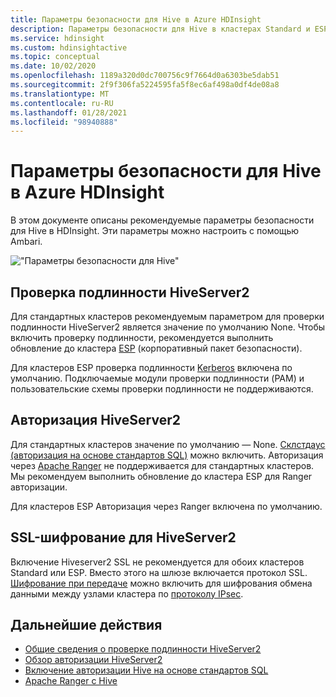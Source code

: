 ```yaml
---
title: Параметры безопасности для Hive в Azure HDInsight
description: Параметры безопасности для Hive в кластерах Standard и ESP.
ms.service: hdinsight
ms.custom: hdinsightactive
ms.topic: conceptual
ms.date: 10/02/2020
ms.openlocfilehash: 1189a320d0dc700756c9f7664d0a6303be5dab51
ms.sourcegitcommit: 2f9f306fa5224595fa5f8ec6af498a0df4de08a8
ms.translationtype: MT
ms.contentlocale: ru-RU
ms.lasthandoff: 01/28/2021
ms.locfileid: "98940888"
---
```

# <a name="security-options-for-hive-in-azure-hdinsight"></a>Параметры безопасности для Hive в Azure HDInsight

В этом документе описаны рекомендуемые параметры безопасности для Hive в HDInsight. Эти параметры можно настроить с помощью Ambari.

!["Параметры безопасности для Hive"](./media/hdinsight-security-options-for-hive/security-options-hive.png "Параметры безопасности для Hive")

## <a name="hiveserver2-authentication"></a>Проверка подлинности HiveServer2

Для стандартных кластеров рекомендуемым параметром для проверки подлинности HiveServer2 является значение по умолчанию None. Чтобы включить проверку подлинности, рекомендуется выполнить обновление до кластера [ESP](../domain-joined/hdinsight-security-overview.md) (корпоративный пакет безопасности). 

Для кластеров ESP проверка подлинности [Kerberos](https://web.mit.edu/Kerberos/) включена по умолчанию. Подключаемые модули проверки подлинности (PAM) и пользовательские схемы проверки подлинности не поддерживаются.

## <a name="hiveserver2-authorization"></a>Авторизация HiveServer2

Для стандартных кластеров значение по умолчанию — None. [Склстдаус (авторизация на основе стандартов SQL)](https://cwiki.apache.org/confluence/display/Hive/SQL+Standard+based+hive+authorization) можно включить. Авторизация через [Apache Ranger](https://ranger.apache.org/) не поддерживается для стандартных кластеров. Мы рекомендуем выполнить обновление до кластера ESP для Ranger авторизации. 

Для кластеров ESP Авторизация через Ranger включена по умолчанию. 


## <a name="ssl-encryption-for-hiveserver2"></a>SSL-шифрование для HiveServer2

Включение Hiveserver2 SSL не рекомендуется для обоих кластеров Standard или ESP. Вместо этого на шлюзе включается протокол SSL. [Шифрование при передаче](../domain-joined/encryption-in-transit.md) можно включить для шифрования обмена данными между узлами кластера по [протоколу IPsec](https://en.wikipedia.org/wiki/IPsec).


## <a name="next-steps"></a>Дальнейшие действия
* [Общие сведения о проверке подлинности HiveServer2](https://cwiki.apache.org/confluence/display/Hive/Setting+up+HiveServer2#SettingUpHiveServer2-Authentication/SecurityConfiguration)
* [Обзор авторизации HiveServer2](https://cwiki.apache.org/confluence/display/Hive/LanguageManual+Authorization)
* [Включение авторизации Hive на основе стандартов SQL](https://community.cloudera.com/t5/Community-Articles/Getting-started-with-SQLStdAuth/ta-p/244263)
* [Apache Ranger с Hive](../domain-joined/apache-domain-joined-run-hive.md)
